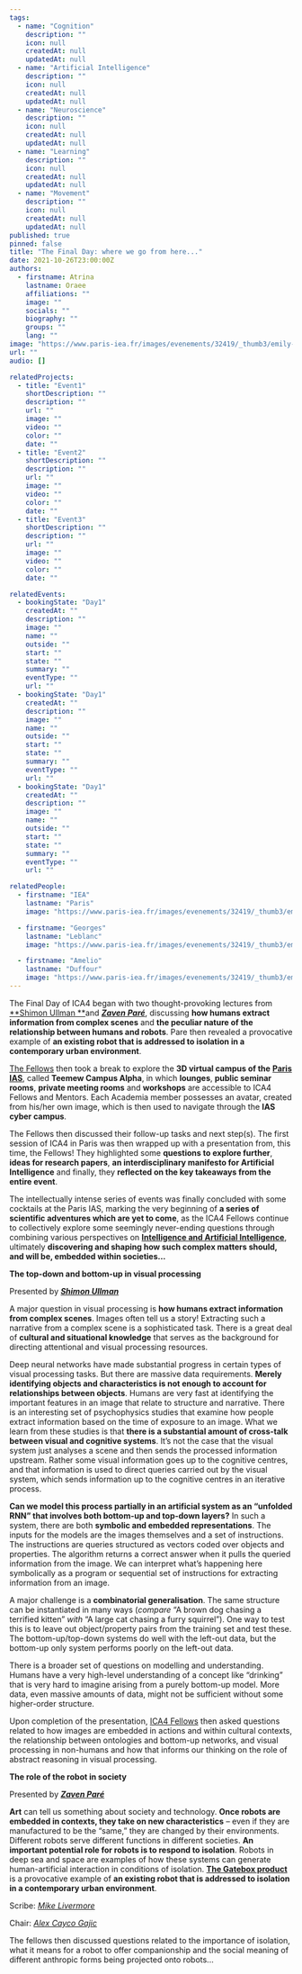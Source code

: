 ```yaml
---
tags:
  - name: "Cognition"
    description: ""
    icon: null
    createdAt: null
    updatedAt: null
  - name: "Artificial Intelligence"
    description: ""
    icon: null
    createdAt: null
    updatedAt: null
  - name: "Neuroscience"
    description: ""
    icon: null
    createdAt: null
    updatedAt: null
  - name: "Learning"
    description: ""
    icon: null
    createdAt: null
    updatedAt: null
  - name: "Movement"
    description: ""
    icon: null
    createdAt: null
    updatedAt: null
published: true
pinned: false
title: "The Final Day: where we go from here..."
date: 2021-10-26T23:00:00Z
authors:
  - firstname: Atrina
    lastname: Oraee
    affiliations: ""
    image: ""
    socials: ""
    biography: ""
    groups: ""
    lang: ""
image: "https://www.paris-iea.fr/images/evenements/32419/_thumb3/emily-morter-8xaa0f9yqne-unsplash.jpg"
url: ""
audio: []

relatedProjects:
  - title: "Event1"
    shortDescription: ""
    description: ""
    url: ""
    image: ""
    video: ""
    color: ""
    date: ""
  - title: "Event2"
    shortDescription: ""
    description: ""
    url: ""
    image: ""
    video: ""
    color: ""
    date: ""
  - title: "Event3"
    shortDescription: ""
    description: ""
    url: ""
    image: ""
    video: ""
    color: ""
    date: ""

relatedEvents:
  - bookingState: "Day1"
    createdAt: ""
    description: ""
    image: ""
    name: ""
    outside: ""
    start: ""
    state: ""
    summary: ""
    eventType: ""
    url: ""
  - bookingState: "Day1"
    createdAt: ""
    description: ""
    image: ""
    name: ""
    outside: ""
    start: ""
    state: ""
    summary: ""
    eventType: ""
    url: ""
  - bookingState: "Day1"
    createdAt: ""
    description: ""
    image: ""
    name: ""
    outside: ""
    start: ""
    state: ""
    summary: ""
    eventType: ""
    url: ""

relatedPeople:
  - firstname: "IEA"
    lastname: "Paris"
    image: "https://www.paris-iea.fr/images/evenements/32419/_thumb3/emily-morter-8xaa0f9yqne-unsplash.jpg"

  - firstname: "Georges"
    lastname: "Leblanc"
    image: "https://www.paris-iea.fr/images/evenements/32419/_thumb3/emily-morter-8xaa0f9yqne-unsplash.jpg"

  - firstname: "Amelio"
    lastname: "Duffour"
    image: "https://www.paris-iea.fr/images/evenements/32419/_thumb3/emily-morter-8xaa0f9yqne-unsplash.jpg"
---
```


The Final Day of ICA4 began with two thought-provoking lectures from [**Shimon Ullman **](/mentors#ullman "Shimon Ullman")and [**_Zaven Paré_**](/mentors#pare "Zaven Pare"), discussing **how humans extract information from complex scenes** and **the peculiar nature of the relationship between humans and robots**. Pare then revealed a provocative example of **an existing robot that is addressed to isolation in a contemporary urban environment**.

[The Fellows](/fellows "Fellows") then took a break to explore the **3D virtual campus of the** [**Paris IAS**](https://www.paris-iea.fr/en/ "Paris IAS"), called **Teemew Campus Alpha**, in which **lounges**, **public seminar rooms**, **private meeting rooms** and **workshops** are accessible to ICA4 Fellows and Mentors. Each Academia member possesses an avatar, created from his/her own image, which is then used to navigate through the **IAS cyber campus**.

The Fellows then discussed their follow-up tasks and next step(s). The first session of ICA4 in Paris was then wrapped up with a presentation from, this time, the Fellows! They highlighted some **questions to explore further**, **ideas for research papers**, **an interdisciplinary manifesto for Artificial Intelligence** and finally, they **reflected on the key takeaways from the entire event**.

The intellectually intense series of events was finally concluded with some cocktails at the Paris IAS, marking the very beginning of **a series of scientific adventures which are yet to come**, as the ICA4 Fellows continue to collectively explore some seemingly never-ending questions through combining various perspectives on [**Intelligence and Artificial Intelligence**](/about/ica4 "Concept"), ultimately **discovering and shaping how such complex matters should, and will be, embedded within societies...**<!--more-->

**The top-down and bottom-up in visual processing**

Presented by [**_Shimon Ullman_**](/mentors#ullman "Shimon Ullman")

A major question in visual processing is **how humans extract information from complex scenes**. Images often tell us a story! Extracting such a narrative from a complex scene is a sophisticated task. There is a great deal of **cultural and situational knowledge** that serves as the background for directing attentional and visual processing resources.

Deep neural networks have made substantial progress in certain types of visual processing tasks. But there are massive data requirements. **Merely identifying objects and characteristics is not enough to account for relationships between objects**. Humans are very fast at identifying the important features in an image that relate to structure and narrative. There is an interesting set of psychophysics studies that examine how people extract information based on the time of exposure to an image. What we learn from these studies is that **there is a substantial amount of cross-talk between visual and cognitive systems**. It’s not the case that the visual system just analyses a scene and then sends the processed information upstream. Rather some visual information goes up to the cognitive centres, and that information is used to direct queries carried out by the visual system, which sends information up to the cognitive centres in an iterative process.

**Can we model this process partially in an artificial system as an “unfolded RNN” that involves both bottom-up and top-down layers?** In such a system, there are both **symbolic and embedded representations**. The inputs for the models are the images themselves and a set of instructions. The instructions are queries structured as vectors coded over objects and properties. The algorithm returns a correct answer when it pulls the queried information from the image. We can interpret what’s happening here symbolically as a program or sequential set of instructions for extracting information from an image.

A major challenge is a **combinatorial generalisation**. The same structure can be instantiated in many ways (_compare_ “A brown dog chasing a terrified kitten” _with_ “A large cat chasing a furry squirrel”). One way to test this is to leave out object/property pairs from the training set and test these. The bottom-up/top-down systems do well with the left-out data, but the bottom-up only system performs poorly on the left-out data.

There is a broader set of questions on modelling and understanding. Humans have a very high-level understanding of a concept like “drinking” that is very hard to imagine arising from a purely bottom-up model. More data, even massive amounts of data, might not be sufficient without some higher-order structure.

Upon completion of the presentation, [ICA4 Fellows](/fellows "Fellows") then asked questions related to how images are embedded in actions and within cultural contexts, the relationship between ontologies and bottom-up networks, and visual processing in non-humans and how that informs our thinking on the role of abstract reasoning in visual processing.

**The role of the robot in society**

Presented by [**_Zaven Paré_**](/mentors#pare "Zaven Pare")

**Art** can tell us something about society and technology. **Once robots are embedded in contexts, they take on new characteristics** – even if they are manufactured to be the “same,” they are changed by their environments. Different robots serve different functions in different societies. **An important potential role for robots is to respond to isolation**. Robots in deep sea and space are examples of how these systems can generate human-artificial interaction in conditions of isolation. [**The Gatebox product**](https://www.gatebox.ai/en/ "Gatebox") is a provocative example of **an existing robot that is addressed to isolation in a contemporary urban environment**.

Scribe: [_Mike Livermore_](/fellows#livermore "Mike Livermore")

Chair: [_Alex Cayco Gajic_](/fellows#cayco-gajic "Alex Cayco Gajic")

The fellows then discussed questions related to the importance of isolation, what it means for a robot to offer companionship and the social meaning of different anthropic forms being projected onto robots...

